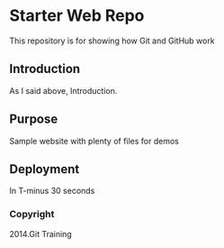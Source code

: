 # Starter Web Repo

This repository is for showing how Git and GitHub work

## Introduction
As I said above, Introduction.

## Purpose

Sample website with plenty of files for demos

## Deployment

In T-minus 30 seconds

### Copyright
2014.Git Training 